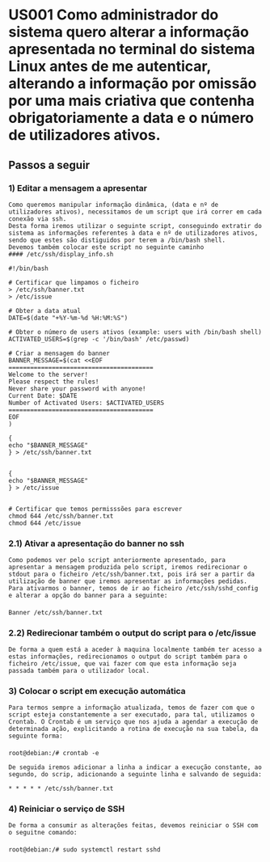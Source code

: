 # US001 Como administrador do sistema quero alterar a informação apresentada no terminal do sistema Linux antes de me autenticar, alterando a informação por omissão por uma mais criativa que contenha obrigatoriamente a data e o número de utilizadores ativos. 

## Passos a seguir


### 1) Editar a mensagem a apresentar 
    Como queremos manipular informação dinâmica, (data e nº de utilizadores ativos), necessitamos de um script que irá correr em cada conexão via ssh.
    Desta forma iremos utilizar o seguinte script, conseguindo extratir do sistema as informações referentes à data e nº de utilizadores ativos, sendo que estes são distiguidos por terem a /bin/bash shell.
    Devemos também colocar este script no seguinte caminho
    #### /etc/ssh/display_info.sh

    #!/bin/bash

    # Certificar que limpamos o ficheiro
    > /etc/ssh/banner.txt
    > /etc/issue

    # Obter a data atual
    DATE=$(date "+%Y-%m-%d %H:%M:%S")

    # Obter o número de users ativos (example: users with /bin/bash shell)
    ACTIVATED_USERS=$(grep -c '/bin/bash' /etc/passwd)

    # Criar a mensagem do banner
    BANNER_MESSAGE=$(cat <<EOF
    ========================================
    Welcome to the server!
    Please respect the rules!
    Never share your password with anyone!
    Current Date: $DATE
    Number of Activated Users: $ACTIVATED_USERS
    ========================================
    EOF
    ) 

    {
    echo "$BANNER_MESSAGE"
    } > /etc/ssh/banner.txt 


    {
    echo "$BANNER_MESSAGE"
    } > /etc/issue


    # Certificar que temos permisssões para escrever 
    chmod 644 /etc/ssh/banner.txt 
    chmod 644 /etc/issue


### 2.1) Ativar a apresentação do banner no ssh
    Como podemos ver pelo script anteriormente apresentado, para apresentar a mensagem produzida pelo script, iremos redirecionar o stdout para o ficheiro /etc/ssh/banner.txt, pois irá ser a partir da utilização de banner que iremos apresentar as informações pedidas. Para ativarmos o banner, temos de ir ao ficheiro /etc/ssh/sshd_config e alterar a opção do banner para a seguinte:
####
    Banner /etc/ssh/banner.txt

### 2.2) Redirecionar também o output do script para o /etc/issue
    De forma a quem está a aceder à maquina localmente também ter acesso a estas informações, redirecionamos o output do script também para o ficheiro /etc/issue, que vai fazer com que esta informação seja passada também para o utilizador local.



### 3) Colocar o script em execução automática 
    Para termos sempre a informação atualizada, temos de fazer com que o script esteja constantemente a ser executado, para tal, utilizamos o 
    Crontab. O Crontab é um serviço que nos ajuda a agendar a execução de determinada ação, explicitando a rotina de execução na sua tabela, da seguinte forma:
####
    root@debian:/# crontab -e

    De seguida iremos adicionar a linha a indicar a execução constante, ao segundo, do scrip, adicionando a seguinte linha e salvando de seguida:

    * * * * * /etc/ssh/banner.txt

### 4) Reiniciar o serviço de SSH 
    De forma a consumir as alterações feitas, devemos reiniciar o SSH com o seguitne comando:
####
    root@debian:/# sudo systemctl restart sshd
